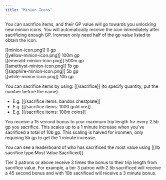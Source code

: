 ```yaml
---
title: "Minion Icons"
---
```


You can sacrifice items, and their GP value will go towards you unlocking new minion icons. You will automatically receive the icon immediately after sacrificing enough GP. Ironmen only need half of the gp value listed to obtain the icon.

[[minion-icon.png]] 0 gp  
[[yellow-minion-icon.png]] 100m gp  
[[emerald-minion-icon.png]] 500m gp  
[[amethyst-minion-icon.png]] 1b gp  
[[sapphire-minion-icon.png]] 5b gp  
[[white-minion-icon.png]] 10b gp

You can sacrifice items by using: [[/sacrifice]] (to specify quantity, put the number before the name).

- E.g. [[/sacrifice items\: bandos chestplate]]
- E.g. [[/sacrifice items\: 1000 gold ore]]
- E.g. [[/sacrifice items\: 100m coins]]

You receive a 15 second bonus to your maximum trip length for every 2.5b gp you sacrifice. This scales up to a 1 minute increase when you've sacrificed a total of 10b gp. This scaling is halved for ironmen, only requiring 5b gp to get the 1 minute increase.

You can see a leaderboard of who has sacrificed the most value using [[/lb sacrifice type\:Most Value Sacrificed]]

Tier 3 patrons or above receive 3 times the bonus to their trip length from sacrifice value. For example, a tier 3 patron with 2.5b sacrificed will receive a 45 second bonus and with 10b sacrificed will receive a 3 minute bonus.
